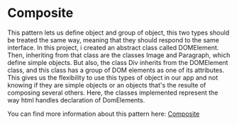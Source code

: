 # Composite

This pattern lets us define object and group of object, this two types should be treated the same way, meaning that they should respond to the same interface. In this project, i created an abstract class called DOMElement. Then, inheriting from that class are the classes Image and Paragraph, which define simple objects. But also, the class Div inherits from the DOMElement class, and this class has a group of DOM elements as one of its attributes. This gives us the flexibility to use this types of object in our app and not knowing if they are simple objects or an objects that's the resulte of composing several others. Here, the classes implemented represent the way html handles declaration of DomElements.

You can find more information about this pattern here: [Composite](https://en.wikipedia.org/wiki/Composite_pattern)
